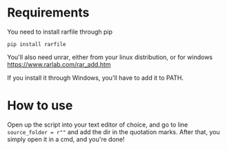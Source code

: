 # Requirements

You need to install rarfile through pip

`pip install rarfile`

You'll also need unrar, either from your linux distribution, or for windows <https://www.rarlab.com/rar_add.htm>

If you install it through Windows, you'll have to add it to PATH. 

# How to use

Open up the script into your text editor of choice, and go to line `source_folder = r""` and add the dir in the quotation marks. After that, you simply open it in a cmd, and you're done!
